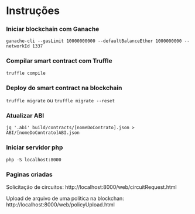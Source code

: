 # Instruções
### Iniciar blockchain com Ganache
```ganache-cli --gasLimit 10000000000 --defaultBalanceEther 1000000000 --networkId 1337```

### Compilar smart contract com Truffle
```truffle compile```

### Deploy do smart contract na blockchain
```truffle migrate``` ou ```truffle migrate --reset```

### Atualizar ABI
```jq '.abi' build/contracts/[nomeDoContrato].json > ABI/[nomeDoContrato]ABI.json```

### Iniciar servidor php
```php -S localhost:8000```

### Paginas criadas
Solicitação de circuitos: http://localhost:8000/web/circuitRequest.html

Upload de arquivo de uma política na blockchan: http://localhost:8000/web/policyUpload.html


